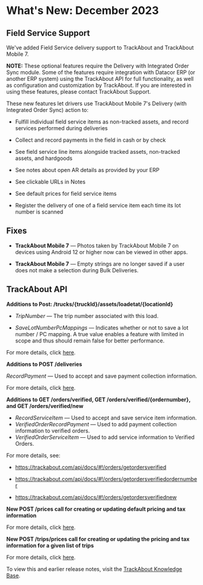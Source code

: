 # What's New: December 2023


## Field Service Support
We've added Field Service delivery support to TrackAbout and TrackAbout Mobile 7.

**NOTE:** These optional features require the Delivery with Integrated Order Sync module. Some of the features require integration with Datacor ERP (or another ERP system) using the TrackAbout API for full functionality, as well as configuration and customization by TrackAbout. If you are interested in using these features, please contact TrackAbout Support.

These new features let drivers use TrackAbout Mobile 7's Delivery (with Integrated Order Sync) action to:

* Fulfill individual field service items as non-tracked assets, and record services performed during deliveries
  
* Collect and record payments in the field in cash or by check
  
* See field service line items alongside tracked assets, non-tracked assets, and hardgoods
  
* See notes about open AR details as provided by your ERP
  
* See clickable URLs in Notes
  
* See default prices for field service items

* Register the delivery of one of a field service item each time its lot number is scanned
  


## Fixes

* **TrackAbout Mobile 7** — Photos taken by TrackAbout Mobile 7 on devices using Android 12 or higher now can be viewed in other apps.
  
* **TrackAbout Mobile 7** — Empty strings are no longer saved if a user does not make a selection during Bulk Deliveries.
  



## TrackAbout API
**Additions to Post: /trucks/{truckId}/assets/loadetat/{locationId}**

* *TripNumber* — The trip number associated with this load.

* *SaveLotNumberPcMappings* — Indicates whether or not to save a lot number / PC mapping. A true value enables a feature with limited in scope and thus should remain false for better performance.

For more details, click [here](https://trackabout.com/api/docs/#!/trucks/posttruckstrucktidassetsloadedatlocationtid).

**Additions to POST /deliveries**

*RecordPayment* — Used to accept and save payment collection information.

For more details, click [here](https://trackabout.com/api/docs/#!/deliveries/postdeliveries).

**Additions to GET /orders/verified, GET /orders/verified/{ordernumber}, and GET /orders/verified/new**

* *RecordServiceItem* —  Used to accept and save service item information.
* *VerifiedOrderRecordPayment* — Used to add payment collection information to verified orders.
* *VerifiedOrderServiceItem* — Used to add service information to Verified Orders.

For more details, see:

* <https://trackabout.com/api/docs/#!/orders/getordersverified>
  
* <https://trackabout.com/api/docs/#!/orders/getordersverifiedordernumber>

* <https://trackabout.com/api/docs/#!/orders/getordersverifiednew>

**New POST /prices call for creating or updating default pricing and tax information**

For more details, click [here](https://trackabout.com/api/docs/#!/prices/postprices).

**New POST /trips/prices call for creating or updating the pricing and tax information for a given list of trips**

For more details, click [here](https://trackabout.com/api/docs/#!/trips/posttripsprices).

To view this and earlier release notes, visit the [TrackAbout Knowledge Base](https://supportkb.trackabout.com/Content/Home.htm).
